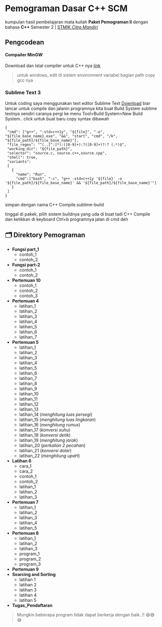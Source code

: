 # Pemograman Dasar C++ SCM

kumpulan hasil pembelajaran mata kuliah **Paket Pemograman II** dengan bahasa **C++**
Semester 2 | [STMIK *Citra Mandiri*](https://home.stmik-citra-mandiri.ac.id/)

## Pengcodean

#### Compailer MinGW

Download dan Istal compiler untuk C++ nya [link](https://sourceforge.net/projects/mingw/)
> untuk windows, edit di sistem environment variabel bagian path copy gcc nya

### Sublime Text 3

Untuk coding saya menggunakan text editor Sublime Text [Download](https://www.sublimetext.com/)
biar lancar untuk compile dan jalanin programnya kita buat Build System sublime textnya sendiri caranya
pergi ke menu
Tool>Build System>New Build System.. click untuk buat baru
copy syntax dibawah
```shell
{
 "cmd": ["g++", "-std=c++1y", "${file}", "-o", "${file_base_name}.exe", "&&", "start", "cmd", "/k", "${file_path}/${file_base_name}"],
 "file_regex": "^(..[^:]*):([0-9]+):?([0-9]+)?:? (.*)$",
 "working_dir": "${file_path}",
 "selector": "source.c, source.c++,source.cpp",
 "shell": true,
 "variants":
 [
   {
     "name": "Run",
     "cmd":["bash", "-c", "g++ -std=c++1y '${file}' -o '${file_path}/${file_base_name}' && '${file_path}/${file_base_name}'"]
   }
 ]
}
```
simpan dengan nama C++ Compile.sublime-build

tinggal di pakek, pilih sistem buildnya yang uda di buat tadi C++ Compile dan ketikkan di keyboard Ctrl+b programnya jalan di cmd deh
## 🗂 Direktory Pemograman
* **Fungsi part_1**
	- contoh_1
	- contoh_2
* **Fungsi part-2**
	- contoh_1
	- contoh_2
* **Pertemuan 10**
	- contoh_1
	- contoh_2
	- contoh_3
* **Pertemuan 4**
	- latihan_1
	- latihan_2
	- latihan_3
	- latihan_4
	- latihan_5
	- latihan_6
	- latihan_7
* **Pertemuan 5**
	- latihan_1
	- latihan_2
	- latihan_3
	- latihan_4
	- latihan_5
	- latihan_6
	- latihan_7
	- latihan_8
	- latihan_9
	- latihan_10
	- latihan_11
	- latihan_12
	- latihan_13
	- latihan_14 (*menghitung luas persegi*)
	- latihan_15 (*menghitung luas lingkaran*)
	- latihan_16 (*menghitung rumus*)
	- latihan_17 (*konversi suhu*)
	- latihan_18 (*konversi detik*)
	- latihan_19 (*menghitung jarak*)
	- latihan_20 (*perkalian 2 pecahan*)
	- latihan_21 (*konversi dolar*)
	- latihan_22 (*menghitung upaH*)
* **Latihan 6**
	- cara_1
	- cara_2
	- contoh_1
	- contoh_2
	- latihan_1
	- latihan_2
	- latihan_3
* **Pertemuan 7**
	- latihan_1
	- latihan_2
	- latihan_3
	- latihan_4
	- latihan_5
* **Pertemuan 8**
	- latihan_1
	- latihan_2
	- tatihan_3
	- program_1
	- program_2
	- program_3
* **Pertemuan 9**
* **Searcing and Sorting**
	- latihan 1
	- latihan 2
	- latihan 3
	- latihan 4
	- latihan 5
* **Tugas_Pendaftaran**

> Mungkin beberapa program tidak dapat berkerja dengan baik..!! 😅😅😅
